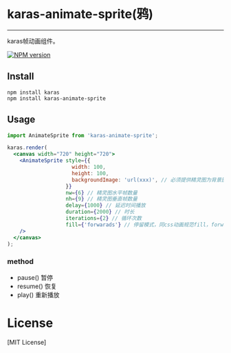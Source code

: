 # karas-animate-sprite(鸦)

---
karas帧动画组件。

[![NPM version](https://img.shields.io/npm/v/karas-animate-sprite.svg)](https://npmjs.org/package/karas-animate-sprite)

## Install
```
npm install karas
npm install karas-animate-sprite
```

## Usage

```jsx
import AnimateSprite from 'karas-animate-sprite';

karas.render(
  <canvas width="720" height="720">
    <AnimateSprite style={{
                     width: 100,
                     height: 100,
                     backgroundImage: 'url(xxx)', // 必须提供精灵图为背景图
                   }}
                   nw={6} // 精灵图水平帧数量
                   nh={9} // 精灵图垂直帧数量
                   delay={1000} // 延迟时间播放
                   duration={2000} // 时长
                   iterations={2} // 循环次数
                   fill={'forwarads'} // 停留模式，同css动画规范fill，forwards尾帧/backwards首帧/both首尾帧
    />
  </canvas>
);
```

### method

* pause() 暂停
* resume() 恢复
* play() 重新播放

# License
[MIT License]

